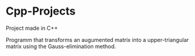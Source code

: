 # Cpp-Projects
Project made in C++


Programm that transforms an augumented matrix into a upper-triangular matrix using the Gauss-elimination method.

